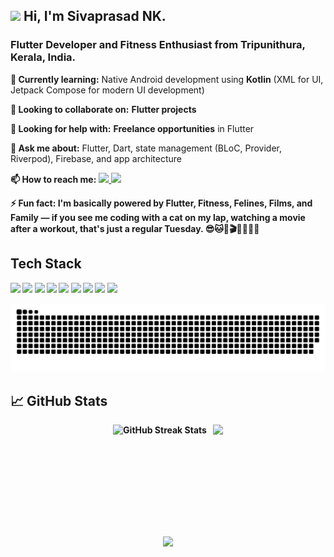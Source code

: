 <h2>
  <img src="https://media.giphy.com/media/hvRJCLFzcasrR4ia7z/giphy.gif" width="30px">
  Hi, I'm Sivaprasad NK.
</h2>
<h3>
  Flutter Developer and Fitness Enthusiast from Tripunithura, Kerala, India.
</h3>

<p><strong>🌱 Currently learning:</strong> Native Android development using <strong>Kotlin</strong> (XML for UI, Jetpack Compose for modern UI development)</p>
<p><strong>👯 Looking to collaborate on:</strong> <b>Flutter projects</b>
<p><strong>🤔 Looking for help with:</strong> <b>Freelance opportunities</b> in Flutter
<p><strong>💬 Ask me about:</strong> Flutter, Dart, state management (BLoC, Provider, Riverpod), Firebase, and app architecture</p>
<p>
  <strong>📫 How to reach me:</strong>
  <a href="https://www.linkedin.com/in/sivaprasadnkofficial/" target="_blank">
    <img src="https://img.shields.io/badge/-LinkedIn-0A66C2?style=flat-square&logo=linkedin&logoColor=white" />
  </a>
  <a href="mailto:sivaprasadnk123@gmail.com" target="_blank">
    <img src="https://img.shields.io/badge/-Email-D14836?style=flat-square&logo=gmail&logoColor=white" />
  </a>
</p>
<p><strong>⚡ Fun fact: I'm basically powered by <b>Flutter, Fitness, Felines, Films, and Family</b> — if you see me coding with a cat on my lap, watching a movie after a workout, that's just a regular Tuesday. 😎🐱💪🎬👨‍👩‍👧‍👦  
</p>

<h2>Tech Stack</h2>
<p>
  <img src="https://img.shields.io/badge/Dart-0175C2?style=for-the-badge&logo=dart&logoColor=white" />
  <img src="https://img.shields.io/badge/Flutter-02569B?style=for-the-badge&logo=flutter&logoColor=white" />
  <img src="https://img.shields.io/badge/Node.js-43853D?style=for-the-badge&logo=node.js&logoColor=white" />
  <img src="https://img.shields.io/badge/Kotlin-0095D5?style=for-the-badge&logo=kotlin&logoColor=white" />
  <img src="https://img.shields.io/badge/HTML5-E34F26?style=for-the-badge&logo=html5&logoColor=white" />
  <img src="https://img.shields.io/badge/CSS3-1572B6?style=for-the-badge&logo=css3&logoColor=white" />
  <img src="https://img.shields.io/badge/JavaScript-F7DF1E?style=for-the-badge&logo=javascript&logoColor=black" />
  <img src="https://img.shields.io/badge/Firebase-ffca28?style=for-the-badge&logo=firebase&logoColor=black" />
  <img src="https://img.shields.io/badge/PostgreSQL-336791?style=for-the-badge&logo=postgresql&logoColor=white" />
</p>

<p align="center">
  <img src="https://raw.githubusercontent.com/sivaprasadnk/sivaprasadnk/output/github-contribution-grid-snake.svg" />
</p>

<h2>📈 GitHub Stats</h2>
<p align="center" style="display: flex; flex-direction: row; justify-content: center; gap: 10px;">

  <img src="https://github-readme-streak-stats-eight.vercel.app/?user=sivaprasadnk&v=31&cache_seconds=3600" height="165px" alt="GitHub Streak Stats" />
  <img src="https://github-readme-stats.vercel.app/api/top-langs/?username=sivaprasadnk&layout=compact&theme=light" height="165px" />
</p>

<p align="center">
  <img src="https://github-readme-activity-graph.vercel.app/graph?username=sivaprasadnk&bg_color=ffffff&color=000000&line=ff0000&point=000000&area=true&hide_border=true" />
</p>




<!--
**sivaprasadnk/sivaprasadnk** is a ✨ _special_ ✨ repository because its `README.md` (this file) appears on your GitHub profile.

Here are some ideas to get you started:

- 🔭 I’m currently working on ...
- 🌱 I’m currently learning ...
- 👯 I’m looking to collaborate on ...
- 🤔 I’m looking for help with ...
- 💬 Ask me about ...
- 📫 How to reach me: ...
- 😄 Pronouns: ...
- ⚡ Fun fact: ...
-->

